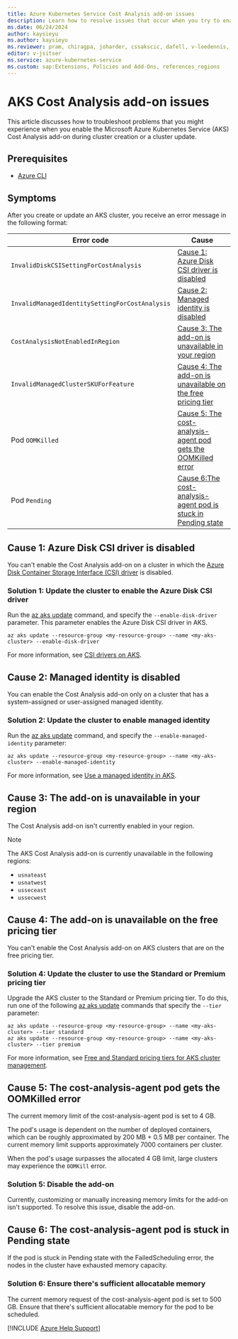 ```yaml
---
title: Azure Kubernetes Service Cost Analysis add-on issues
description: Learn how to resolve issues that occur when you try to enable the Azure Kubernetes Service (AKS) Cost Analysis add-on.
ms.date: 06/24/2024
author: kaysieyu
ms.author: kaysieyu
ms.reviewer: pram, chiragpa, joharder, cssakscic, dafell, v-leedennis, v-weizhu
editor: v-jsitser
ms.service: azure-kubernetes-service
ms.custom: sap:Extensions, Policies and Add-Ons, references_regions
---
```


# AKS Cost Analysis add-on issues

This article discusses how to troubleshoot problems that you might experience when you enable the Microsoft Azure Kubernetes Service (AKS) Cost Analysis add-on during cluster creation or a cluster update.

## Prerequisites

- [Azure CLI](/cli/azure/install-azure-cli)

## Symptoms

After you create or update an AKS cluster, you receive an error message in the following format:

| Error code | Cause |
|--|--|
| `InvalidDiskCSISettingForCostAnalysis` | [Cause 1: Azure Disk CSI driver is disabled](#cause-1-azure-disk-csi-driver-is-disabled) |
| `InvalidManagedIdentitySettingForCostAnalysis` | [Cause 2: Managed identity is disabled](#cause-2-managed-identity-is-disabled) |
| `CostAnalysisNotEnabledInRegion` | [Cause 3: The add-on is unavailable in your region](#cause-3-the-add-on-is-unavailable-in-your-region) |
| `InvalidManagedClusterSKUForFeature` | [Cause 4: The add-on is unavailable on the free pricing tier](#cause-4-the-add-on-is-unavailable-on-the-free-pricing-tier) |
| Pod `OOMKilled` | [Cause 5: The cost-analysis-agent pod gets the OOMKilled error](#cause-5-the-cost-analysis-agent-pod-gets-the-oomkilled-error) |
| Pod `Pending` | [Cause 6:The cost-analysis-agent pod is stuck in Pending state](#cause-6-the-cost-analysis-agent-pod-is-stuck-in-pending-state) |

## Cause 1: Azure Disk CSI driver is disabled

You can't enable the Cost Analysis add-on on a cluster in which the [Azure Disk Container Storage Interface (CSI) driver](/azure/aks/azure-disk-csi) is disabled.

### Solution 1: Update the cluster to enable the Azure Disk CSI driver

Run the [az aks update][aks-update] command, and specify the `--enable-disk-driver` parameter. This parameter enables the Azure Disk CSI driver in AKS.

```azurecli
az aks update --resource-group <my-resource-group> --name <my-aks-cluster> --enable-disk-driver
```

For more information, see [CSI drivers on AKS](/azure/aks/csi-storage-drivers).

## Cause 2: Managed identity is disabled

You can enable the Cost Analysis add-on only on a cluster that has a system-assigned or user-assigned managed identity.

### Solution 2: Update the cluster to enable managed identity

Run the [az aks update][aks-update] command, and specify the `--enable-managed-identity` parameter:

```azurecli
az aks update --resource-group <my-resource-group> --name <my-aks-cluster> --enable-managed-identity
```

For more information, see [Use a managed identity in AKS](/azure/aks/use-managed-identity).

## Cause 3: The add-on is unavailable in your region

The Cost Analysis add-on isn't currently enabled in your region.

> [!NOTE]  
> The AKS Cost Analysis add-on is currently unavailable in the following regions:
>
> - `usnateast`
> - `usnatwest`
> - `usseceast`
> - `ussecwest`


## Cause 4: The add-on is unavailable on the free pricing tier

You can't enable the Cost Analysis add-on on AKS clusters that are on the free pricing tier.

### Solution 4: Update the cluster to use the Standard or Premium pricing tier

Upgrade the AKS cluster to the Standard or Premium pricing tier. To do this, run one of the following [az aks update][aks-update] commands that specify the `--tier` parameter:

```azurecli
az aks update --resource-group <my-resource-group> --name <my-aks-cluster> --tier standard
az aks update --resource-group <my-resource-group> --name <my-aks-cluster> --tier premium
```

For more information, see [Free and Standard pricing tiers for AKS cluster management](/azure/aks/free-standard-pricing-tiers).

## Cause 5: The cost-analysis-agent pod gets the OOMKilled error

The current memory limit of the cost-analysis-agent pod is set to 4 GB.

The pod's usage is dependent on the number of deployed containers, which can be roughly approximated by 200 MB + 0.5 MB per container. The current memory limit supports approximately 7000 containers per cluster.

When the pod's usage surpasses the allocated 4 GB limit, large clusters may experience the `OOMKill` error.

### Solution 5: Disable the add-on

Currently, customizing or manually increasing memory limits for the add-on isn't supported. To resolve this issue, disable the add-on.

## Cause 6: The cost-analysis-agent pod is stuck in Pending state

If the pod is stuck in Pending state with the FailedScheduling error, the nodes in the cluster have exhausted memory capacity.

### Solution 6: Ensure there's sufficient allocatable memory

The current memory request of the cost-analysis-agent pod is set to 500 GB. Ensure that there's sufficient allocatable memory for the pod to be scheduled.

[!INCLUDE [Azure Help Support](../../../includes/azure-help-support.md)]

[aks-update]: /cli/azure/aks#az-aks-update
